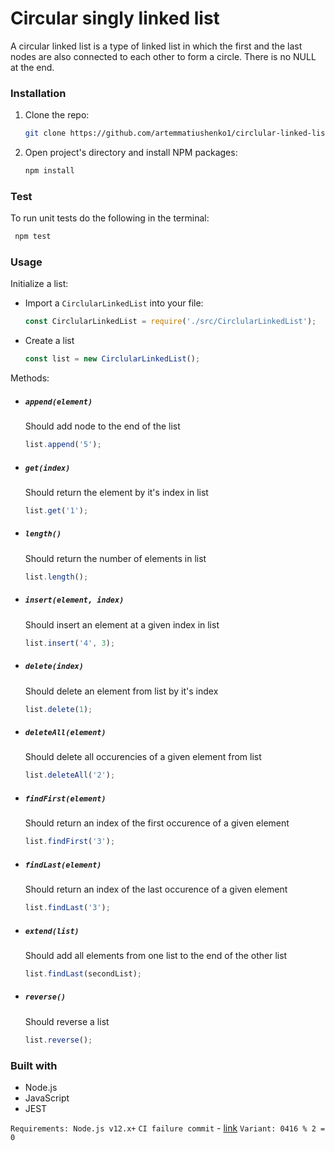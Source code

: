 # Circular singly linked list

A circular linked list is a type of linked list in which the first and the last nodes are also connected to each other to form a circle. There is no NULL at the end.

### Installation

1. Clone the repo:
   ```sh
   git clone https://github.com/artemmatiushenko1/circlular-linked-list.git
   ```
2. Open project's directory and install NPM packages:
   ```sh
   npm install
   ```

### Test

To run unit tests do the following in the terminal:

```sh
 npm test
```

### Usage

Initialize a list:

- Import a `CirclularLinkedList` into your file:

  ```js
  const CirclularLinkedList = require('./src/CirclularLinkedList');
  ```

- Create a list

  ```js
  const list = new CirclularLinkedList();
  ```

Methods:

- ##### `append(element)`

  Should add node to the end of the list

  ```js
  list.append('5');
  ```

- ##### `get(index)`

  Should return the element by it's index in list

  ```js
  list.get('1');
  ```

- ##### `length()`

  Should return the number of elements in list

  ```js
  list.length();
  ```

- ##### `insert(element, index)`

  Should insert an element at a given index in list

  ```js
  list.insert('4', 3);
  ```

- ##### `delete(index)`

  Should delete an element from list by it's index

  ```js
  list.delete(1);
  ```

- ##### `deleteAll(element)`

  Should delete all occurencies of a given element from list

  ```js
  list.deleteAll('2');
  ```

- ##### `findFirst(element)`

  Should return an index of the first occurence of a given element

  ```js
  list.findFirst('3');
  ```

- ##### `findLast(element)`

  Should return an index of the last occurence of a given element

  ```js
  list.findLast('3');
  ```

- ##### `extend(list)`

  Should add all elements from one list to the end of the other list

  ```js
  list.findLast(secondList);
  ```

- ##### `reverse()`

  Should reverse a list

  ```js
  list.reverse();
  ```

### Built with

- Node.js
- JavaScript
- JEST

`Requirements: Node.js v12.x+`
`CI failure commit` - [link](https://github.com/artemmatiushenko1/circlular-linked-list/commit/ff09c3c81bb1f9a465d0813acf33146c8e8d702a)
`Variant: 0416 % 2 = 0`
